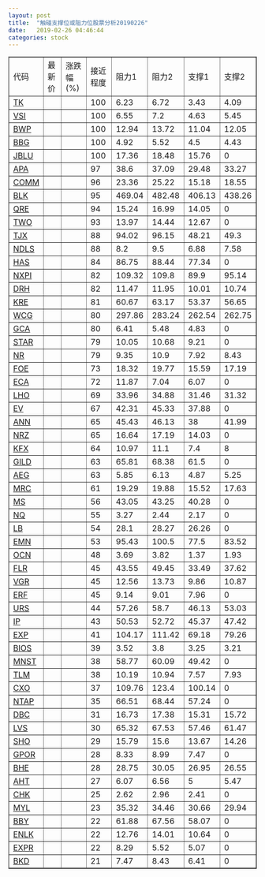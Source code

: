 ```yaml
---
layout: post
title:  "触碰支撑位或阻力位股票分析20190226"
date:   2019-02-26 04:46:44
categories: stock
---
```

<script type="text/javascript">
var stockList = []
stockList.push('gb_tk');
stockList.push('gb_vsi');
stockList.push('gb_bwp');
stockList.push('gb_bbg');
stockList.push('gb_jblu');
stockList.push('gb_apa');
stockList.push('gb_comm');
stockList.push('gb_blk');
stockList.push('gb_qre');
stockList.push('gb_two');
stockList.push('gb_tjx');
stockList.push('gb_ndls');
stockList.push('gb_has');
stockList.push('gb_nxpi');
stockList.push('gb_drh');
stockList.push('gb_kre');
stockList.push('gb_wcg');
stockList.push('gb_gca');
stockList.push('gb_star');
stockList.push('gb_nr');
stockList.push('gb_foe');
stockList.push('gb_eca');
stockList.push('gb_lho');
stockList.push('gb_ev');
stockList.push('gb_ann');
stockList.push('gb_nrz');
stockList.push('gb_kfx');
stockList.push('gb_gild');
stockList.push('gb_aeg');
stockList.push('gb_mrc');
stockList.push('gb_ms');
stockList.push('gb_nq');
stockList.push('gb_lb');
stockList.push('gb_emn');
stockList.push('gb_ocn');
stockList.push('gb_flr');
stockList.push('gb_vgr');
stockList.push('gb_erf');
stockList.push('gb_urs');
stockList.push('gb_ip');
stockList.push('gb_exp');
stockList.push('gb_bios');
stockList.push('gb_mnst');
stockList.push('gb_tlm');
stockList.push('gb_cxo');
stockList.push('gb_ntap');
stockList.push('gb_dbc');
stockList.push('gb_lvs');
stockList.push('gb_sho');
stockList.push('gb_gpor');
stockList.push('gb_bhe');
stockList.push('gb_aht');
stockList.push('gb_chk');
stockList.push('gb_myl');
stockList.push('gb_bby');
stockList.push('gb_enlk');
stockList.push('gb_expr');
stockList.push('gb_bkd');
</script>
<table border="1">
 <tr>
 <td>代码</td>
 <td>最新价</td>
 <td>涨跌幅(%)</td>
 <td>接近程度</td>
 <td>阻力1</td>
 <td>阻力2</td>
 <td>支撑1</td>
 <td>支撑2</td>
</tr>
  <tr id="tk" class="green">
  <td><a href="http://stock.finance.sina.com.cn/usstock/quotes/TK.html" target="_blank">TK</a></td><td></td><td></td><td>100</td><td>6.23</td><td>6.72</td><td>3.43</td><td>4.09</td></tr>
  <tr id="vsi" class="green">
  <td><a href="http://stock.finance.sina.com.cn/usstock/quotes/VSI.html" target="_blank">VSI</a></td><td></td><td></td><td>100</td><td>6.55</td><td>7.2</td><td>4.63</td><td>5.45</td></tr>
  <tr id="bwp" class="green">
  <td><a href="http://stock.finance.sina.com.cn/usstock/quotes/BWP.html" target="_blank">BWP</a></td><td></td><td></td><td>100</td><td>12.94</td><td>13.72</td><td>11.04</td><td>12.05</td></tr>
  <tr id="bbg" class="red">
  <td><a href="http://stock.finance.sina.com.cn/usstock/quotes/BBG.html" target="_blank">BBG</a></td><td></td><td></td><td>100</td><td>4.92</td><td>5.52</td><td>4.5</td><td>4.43</td></tr>
  <tr id="jblu" class="red">
  <td><a href="http://stock.finance.sina.com.cn/usstock/quotes/JBLU.html" target="_blank">JBLU</a></td><td></td><td></td><td>100</td><td>17.36</td><td>18.48</td><td>15.76</td><td>0</td></tr>
  <tr id="apa" class="green">
  <td><a href="http://stock.finance.sina.com.cn/usstock/quotes/APA.html" target="_blank">APA</a></td><td></td><td></td><td>97</td><td>38.6</td><td>37.09</td><td>29.48</td><td>33.27</td></tr>
  <tr id="comm" class="red">
  <td><a href="http://stock.finance.sina.com.cn/usstock/quotes/COMM.html" target="_blank">COMM</a></td><td></td><td></td><td>96</td><td>23.36</td><td>25.22</td><td>15.18</td><td>18.55</td></tr>
  <tr id="blk" class="green">
  <td><a href="http://stock.finance.sina.com.cn/usstock/quotes/BLK.html" target="_blank">BLK</a></td><td></td><td></td><td>95</td><td>469.04</td><td>482.48</td><td>406.13</td><td>438.26</td></tr>
  <tr id="qre" class="red">
  <td><a href="http://stock.finance.sina.com.cn/usstock/quotes/QRE.html" target="_blank">QRE</a></td><td></td><td></td><td>94</td><td>15.24</td><td>16.99</td><td>14.05</td><td>0</td></tr>
  <tr id="two" class="red">
  <td><a href="http://stock.finance.sina.com.cn/usstock/quotes/TWO.html" target="_blank">TWO</a></td><td></td><td></td><td>93</td><td>13.97</td><td>14.44</td><td>12.67</td><td>0</td></tr>
  <tr id="tjx" class="green">
  <td><a href="http://stock.finance.sina.com.cn/usstock/quotes/TJX.html" target="_blank">TJX</a></td><td></td><td></td><td>88</td><td>94.02</td><td>96.15</td><td>48.21</td><td>49.3</td></tr>
  <tr id="ndls" class="red">
  <td><a href="http://stock.finance.sina.com.cn/usstock/quotes/NDLS.html" target="_blank">NDLS</a></td><td></td><td></td><td>88</td><td>8.2</td><td>9.5</td><td>6.88</td><td>7.58</td></tr>
  <tr id="has" class="red">
  <td><a href="http://stock.finance.sina.com.cn/usstock/quotes/HAS.html" target="_blank">HAS</a></td><td></td><td></td><td>84</td><td>86.75</td><td>88.44</td><td>77.34</td><td>0</td></tr>
  <tr id="nxpi" class="green">
  <td><a href="http://stock.finance.sina.com.cn/usstock/quotes/NXPI.html" target="_blank">NXPI</a></td><td></td><td></td><td>82</td><td>109.32</td><td>109.8</td><td>89.9</td><td>95.14</td></tr>
  <tr id="drh" class="green">
  <td><a href="http://stock.finance.sina.com.cn/usstock/quotes/DRH.html" target="_blank">DRH</a></td><td></td><td></td><td>82</td><td>11.47</td><td>11.95</td><td>10.01</td><td>10.74</td></tr>
  <tr id="kre" class="green">
  <td><a href="http://stock.finance.sina.com.cn/usstock/quotes/KRE.html" target="_blank">KRE</a></td><td></td><td></td><td>81</td><td>60.67</td><td>63.17</td><td>53.37</td><td>56.65</td></tr>
  <tr id="wcg" class="red">
  <td><a href="http://stock.finance.sina.com.cn/usstock/quotes/WCG.html" target="_blank">WCG</a></td><td></td><td></td><td>80</td><td>297.86</td><td>283.24</td><td>262.54</td><td>262.75</td></tr>
  <tr id="gca" class="green">
  <td><a href="http://stock.finance.sina.com.cn/usstock/quotes/GCA.html" target="_blank">GCA</a></td><td></td><td></td><td>80</td><td>6.41</td><td>5.48</td><td>4.83</td><td>0</td></tr>
  <tr id="star" class="green">
  <td><a href="http://stock.finance.sina.com.cn/usstock/quotes/STAR.html" target="_blank">STAR</a></td><td></td><td></td><td>79</td><td>10.05</td><td>10.68</td><td>9.21</td><td>0</td></tr>
  <tr id="nr" class="red">
  <td><a href="http://stock.finance.sina.com.cn/usstock/quotes/NR.html" target="_blank">NR</a></td><td></td><td></td><td>79</td><td>9.35</td><td>10.9</td><td>7.92</td><td>8.43</td></tr>
  <tr id="foe" class="red">
  <td><a href="http://stock.finance.sina.com.cn/usstock/quotes/FOE.html" target="_blank">FOE</a></td><td></td><td></td><td>73</td><td>18.32</td><td>19.77</td><td>15.59</td><td>17.19</td></tr>
  <tr id="eca" class="green">
  <td><a href="http://stock.finance.sina.com.cn/usstock/quotes/ECA.html" target="_blank">ECA</a></td><td></td><td></td><td>72</td><td>11.87</td><td>7.04</td><td>6.07</td><td>0</td></tr>
  <tr id="lho" class="green">
  <td><a href="http://stock.finance.sina.com.cn/usstock/quotes/LHO.html" target="_blank">LHO</a></td><td></td><td></td><td>69</td><td>33.96</td><td>34.88</td><td>31.46</td><td>31.32</td></tr>
  <tr id="ev" class="red">
  <td><a href="http://stock.finance.sina.com.cn/usstock/quotes/EV.html" target="_blank">EV</a></td><td></td><td></td><td>67</td><td>42.31</td><td>45.33</td><td>37.88</td><td>0</td></tr>
  <tr id="ann" class="red">
  <td><a href="http://stock.finance.sina.com.cn/usstock/quotes/ANN.html" target="_blank">ANN</a></td><td></td><td></td><td>65</td><td>45.43</td><td>46.13</td><td>38</td><td>41.99</td></tr>
  <tr id="nrz" class="red">
  <td><a href="http://stock.finance.sina.com.cn/usstock/quotes/NRZ.html" target="_blank">NRZ</a></td><td></td><td></td><td>65</td><td>16.64</td><td>17.19</td><td>14.03</td><td>0</td></tr>
  <tr id="kfx" class="green">
  <td><a href="http://stock.finance.sina.com.cn/usstock/quotes/KFX.html" target="_blank">KFX</a></td><td></td><td></td><td>64</td><td>10.97</td><td>11.1</td><td>7.4</td><td>8</td></tr>
  <tr id="gild" class="red">
  <td><a href="http://stock.finance.sina.com.cn/usstock/quotes/GILD.html" target="_blank">GILD</a></td><td></td><td></td><td>63</td><td>65.81</td><td>68.38</td><td>61.5</td><td>0</td></tr>
  <tr id="aeg" class="green">
  <td><a href="http://stock.finance.sina.com.cn/usstock/quotes/AEG.html" target="_blank">AEG</a></td><td></td><td></td><td>63</td><td>5.85</td><td>6.13</td><td>4.87</td><td>5.25</td></tr>
  <tr id="mrc" class="green">
  <td><a href="http://stock.finance.sina.com.cn/usstock/quotes/MRC.html" target="_blank">MRC</a></td><td></td><td></td><td>61</td><td>19.29</td><td>19.88</td><td>15.52</td><td>17.63</td></tr>
  <tr id="ms" class="red">
  <td><a href="http://stock.finance.sina.com.cn/usstock/quotes/MS.html" target="_blank">MS</a></td><td></td><td></td><td>56</td><td>43.05</td><td>43.25</td><td>40.28</td><td>0</td></tr>
  <tr id="nq" class="green">
  <td><a href="http://stock.finance.sina.com.cn/usstock/quotes/NQ.html" target="_blank">NQ</a></td><td></td><td></td><td>55</td><td>3.27</td><td>2.44</td><td>2.17</td><td>0</td></tr>
  <tr id="lb" class="red">
  <td><a href="http://stock.finance.sina.com.cn/usstock/quotes/LB.html" target="_blank">LB</a></td><td></td><td></td><td>54</td><td>28.1</td><td>28.27</td><td>26.26</td><td>0</td></tr>
  <tr id="emn" class="green">
  <td><a href="http://stock.finance.sina.com.cn/usstock/quotes/EMN.html" target="_blank">EMN</a></td><td></td><td></td><td>53</td><td>95.43</td><td>100.5</td><td>77.5</td><td>83.52</td></tr>
  <tr id="ocn" class="green">
  <td><a href="http://stock.finance.sina.com.cn/usstock/quotes/OCN.html" target="_blank">OCN</a></td><td></td><td></td><td>48</td><td>3.69</td><td>3.82</td><td>1.37</td><td>1.93</td></tr>
  <tr id="flr" class="green">
  <td><a href="http://stock.finance.sina.com.cn/usstock/quotes/FLR.html" target="_blank">FLR</a></td><td></td><td></td><td>45</td><td>43.55</td><td>49.45</td><td>33.49</td><td>37.62</td></tr>
  <tr id="vgr" class="red">
  <td><a href="http://stock.finance.sina.com.cn/usstock/quotes/VGR.html" target="_blank">VGR</a></td><td></td><td></td><td>45</td><td>12.56</td><td>13.73</td><td>9.86</td><td>10.87</td></tr>
  <tr id="erf" class="red">
  <td><a href="http://stock.finance.sina.com.cn/usstock/quotes/ERF.html" target="_blank">ERF</a></td><td></td><td></td><td>45</td><td>9.14</td><td>9.01</td><td>7.96</td><td>0</td></tr>
  <tr id="urs" class="green">
  <td><a href="http://stock.finance.sina.com.cn/usstock/quotes/URS.html" target="_blank">URS</a></td><td></td><td></td><td>44</td><td>57.26</td><td>58.7</td><td>46.13</td><td>53.03</td></tr>
  <tr id="ip" class="green">
  <td><a href="http://stock.finance.sina.com.cn/usstock/quotes/IP.html" target="_blank">IP</a></td><td></td><td></td><td>43</td><td>50.53</td><td>52.72</td><td>45.37</td><td>47.42</td></tr>
  <tr id="exp" class="green">
  <td><a href="http://stock.finance.sina.com.cn/usstock/quotes/EXP.html" target="_blank">EXP</a></td><td></td><td></td><td>41</td><td>104.17</td><td>111.42</td><td>69.18</td><td>79.26</td></tr>
  <tr id="bios" class="green">
  <td><a href="http://stock.finance.sina.com.cn/usstock/quotes/BIOS.html" target="_blank">BIOS</a></td><td></td><td></td><td>39</td><td>3.52</td><td>3.8</td><td>3.25</td><td>3.21</td></tr>
  <tr id="mnst" class="red">
  <td><a href="http://stock.finance.sina.com.cn/usstock/quotes/MNST.html" target="_blank">MNST</a></td><td></td><td></td><td>38</td><td>58.77</td><td>60.09</td><td>49.42</td><td>0</td></tr>
  <tr id="tlm" class="green">
  <td><a href="http://stock.finance.sina.com.cn/usstock/quotes/TLM.html" target="_blank">TLM</a></td><td></td><td></td><td>38</td><td>10.19</td><td>10.94</td><td>7.57</td><td>7.93</td></tr>
  <tr id="cxo" class="red">
  <td><a href="http://stock.finance.sina.com.cn/usstock/quotes/CXO.html" target="_blank">CXO</a></td><td></td><td></td><td>37</td><td>109.76</td><td>123.4</td><td>100.14</td><td>0</td></tr>
  <tr id="ntap" class="red">
  <td><a href="http://stock.finance.sina.com.cn/usstock/quotes/NTAP.html" target="_blank">NTAP</a></td><td></td><td></td><td>35</td><td>66.51</td><td>68.44</td><td>57.24</td><td>0</td></tr>
  <tr id="dbc" class="green">
  <td><a href="http://stock.finance.sina.com.cn/usstock/quotes/DBC.html" target="_blank">DBC</a></td><td></td><td></td><td>31</td><td>16.73</td><td>17.38</td><td>15.31</td><td>15.72</td></tr>
  <tr id="lvs" class="green">
  <td><a href="http://stock.finance.sina.com.cn/usstock/quotes/LVS.html" target="_blank">LVS</a></td><td></td><td></td><td>30</td><td>65.32</td><td>67.53</td><td>57.46</td><td>61.47</td></tr>
  <tr id="sho" class="red">
  <td><a href="http://stock.finance.sina.com.cn/usstock/quotes/SHO.html" target="_blank">SHO</a></td><td></td><td></td><td>29</td><td>15.79</td><td>15.6</td><td>13.67</td><td>14.26</td></tr>
  <tr id="gpor" class="red">
  <td><a href="http://stock.finance.sina.com.cn/usstock/quotes/GPOR.html" target="_blank">GPOR</a></td><td></td><td></td><td>28</td><td>8.33</td><td>8.99</td><td>7.47</td><td>0</td></tr>
  <tr id="bhe" class="red">
  <td><a href="http://stock.finance.sina.com.cn/usstock/quotes/BHE.html" target="_blank">BHE</a></td><td></td><td></td><td>28</td><td>28.75</td><td>30.05</td><td>26.95</td><td>26.55</td></tr>
  <tr id="aht" class="green">
  <td><a href="http://stock.finance.sina.com.cn/usstock/quotes/AHT.html" target="_blank">AHT</a></td><td></td><td></td><td>27</td><td>6.07</td><td>6.56</td><td>5</td><td>5.47</td></tr>
  <tr id="chk" class="green">
  <td><a href="http://stock.finance.sina.com.cn/usstock/quotes/CHK.html" target="_blank">CHK</a></td><td></td><td></td><td>25</td><td>2.62</td><td>2.96</td><td>2.41</td><td>0</td></tr>
  <tr id="myl" class="green">
  <td><a href="http://stock.finance.sina.com.cn/usstock/quotes/MYL.html" target="_blank">MYL</a></td><td></td><td></td><td>23</td><td>35.32</td><td>34.46</td><td>30.66</td><td>29.94</td></tr>
  <tr id="bby" class="red">
  <td><a href="http://stock.finance.sina.com.cn/usstock/quotes/BBY.html" target="_blank">BBY</a></td><td></td><td></td><td>22</td><td>61.88</td><td>67.56</td><td>58.07</td><td>0</td></tr>
  <tr id="enlk" class="red">
  <td><a href="http://stock.finance.sina.com.cn/usstock/quotes/ENLK.html" target="_blank">ENLK</a></td><td></td><td></td><td>22</td><td>12.76</td><td>14.01</td><td>10.64</td><td>0</td></tr>
  <tr id="expr" class="green">
  <td><a href="http://stock.finance.sina.com.cn/usstock/quotes/EXPR.html" target="_blank">EXPR</a></td><td></td><td></td><td>22</td><td>8.29</td><td>5.52</td><td>5.07</td><td>0</td></tr>
  <tr id="bkd" class="red">
  <td><a href="http://stock.finance.sina.com.cn/usstock/quotes/BKD.html" target="_blank">BKD</a></td><td></td><td></td><td>21</td><td>7.47</td><td>8.43</td><td>6.41</td><td>0</td></tr>
</table>
